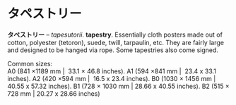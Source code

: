 # タペストリー

**タペストリー** – _tapesutorii_. **tapestry**. Essentially cloth posters made out of cotton, polyester (tetoron), suede, twill, tarpaulin, etc. They are fairly large and designed to be hanged via rope. Some tapestries also come signed.  
  
Common sizes:  
A0 (841 ×1189 mm |  33.1 × 46.8 inches). A1 (594 ×841 mm |  23.4 x 33.1 inches). A2 (420 ×594 mm |  16.5 x 23.4 inches). B0 (1030 × 1456 mm |  40.55 x 57.32 inches). B1 (728 × 1030 mm | 28.66 x 40.55 inches). B2 (515 × 728 mm | 20.27 x 28.66 inches)

